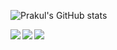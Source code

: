 ![Prakul's GitHub stats](https://github-readme-stats.vercel.app/api?username=prakulchandragit&theme=tokyonight&show_icons=true&count_private=true)

<img  align="left" src="https://img.shields.io/badge/html5-%23E34F26.svg?style=for-the-badge&logo=html5&logoColor=white"/>
<img  align="left" src="https://img.shields.io/badge/javascript-%23323330.svg?style=for-the-badge&logo=javascript&logoColor=%23F7DF1E"/>
<img  align="left" src="https://img.shields.io/badge/java-%23ED8B00.svg?style=for-the-badge&logo=java&logoColor=white"/>
